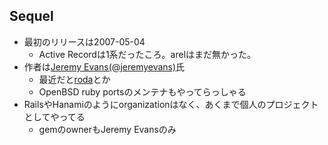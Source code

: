 ## Sequel

* 最初のリリースは2007-05-04
  * Active Recordは1系だったころ。arelはまだ無かった。
* 作者は[Jeremy Evans(@jeremyevans)](https://github.com/jeremyevans)氏
  * 最近だと[roda](https://github.com/jeremyevans/roda)とか
  * OpenBSD ruby portsのメンテナもやってらっしゃる
* RailsやHanamiのようにorganizationはなく、あくまで個人のプロジェクトとしてやってる
  * gemのownerもJeremy Evansのみ
